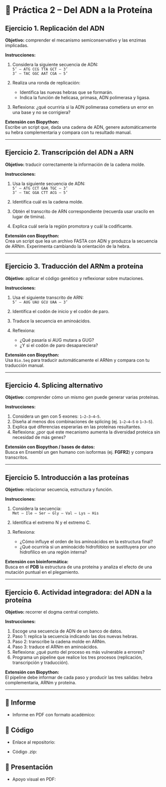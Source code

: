 # 🧬 Práctica 2 – Del ADN a la Proteína  

## Ejercicio 1. Replicación del ADN  
**Objetivo:** comprender el mecanismo semiconservativo y las enzimas implicadas.  

**Instrucciones:**  
1. Considera la siguiente secuencia de ADN:  
   `5’ – ATG CCG TTA GCT – 3’`  
   `3’ – TAC GGC AAT CGA – 5’`  

2. Realiza una ronda de replicación:  
   - Identifica las nuevas hebras que se formarán.  
   - Indica la función de helicasa, primasa, ADN polimerasa y ligasa.  

3. Reflexiona: ¿qué ocurriría si la ADN polimerasa cometiera un error en una base y no se corrigiera?  

**Extensión con Biopython:**  
Escribe un script que, dada una cadena de ADN, genere automáticamente su hebra complementaria y compara con tu resultado manual.  

---

## Ejercicio 2. Transcripción del ADN a ARN  
**Objetivo:** traducir correctamente la información de la cadena molde.  

**Instrucciones:**  
1. Usa la siguiente secuencia de ADN:  
   `5’ – ATG CCT GAA TGC – 3’`  
   `3’ – TAC GGA CTT ACG – 5’`  

2. Identifica cuál es la cadena molde.  
3. Obtén el transcrito de ARN correspondiente (recuerda usar uracilo en lugar de timina).  
4. Explica cuál sería la región promotora y cuál la codificante.  

**Extensión con Biopython:**  
Crea un script que lea un archivo FASTA con ADN y produzca la secuencia de ARNm. Experimenta cambiando la orientación de la hebra.  

---

## Ejercicio 3. Traducción del ARNm a proteína  
**Objetivo:** aplicar el código genético y reflexionar sobre mutaciones.  

**Instrucciones:**  
1. Usa el siguiente transcrito de ARN:  
   `5’ – AUG UAU GCU UAA – 3’`  

2. Identifica el codón de inicio y el codón de paro.  
3. Traduce la secuencia en aminoácidos.  
4. Reflexiona:  
   - ¿Qué pasaría si AUG mutara a GUG?  
   - ¿Y si el codón de paro desapareciera?  

**Extensión con Biopython:**  
Usa `Bio.Seq` para traducir automáticamente el ARNm y compara con tu traducción manual.  

---

## Ejercicio 4. Splicing alternativo  
**Objetivo:** comprender cómo un mismo gen puede generar varias proteínas.  

**Instrucciones:**  
1. Considera un gen con 5 exones: `1–2–3–4–5`.  
2. Diseña al menos dos combinaciones de splicing (ej. `1–2–4–5` o `1–3–5`).  
3. Explica qué diferencias esperarías en las proteínas resultantes.  
4. Reflexiona: ¿por qué este mecanismo aumenta la diversidad proteica sin necesidad de más genes?  

**Extensión con Biopython / bases de datos:**  
Busca en Ensembl un gen humano con isoformas (ej. **FGFR2**) y compara transcritos.  

---

## Ejercicio 5. Introducción a las proteínas  
**Objetivo:** relacionar secuencia, estructura y función.  

**Instrucciones:**  
1. Considera la secuencia:  
   `Met – Ile – Ser – Gly – Val – Lys – His`  

2. Identifica el extremo N y el extremo C.  
3. Reflexiona:  
   - ¿Cómo influye el orden de los aminoácidos en la estructura final?  
   - ¿Qué ocurriría si un aminoácido hidrofóbico se sustituyera por uno hidrofílico en una región interna?  

**Extensión con bioinformática:**  
Busca en el **PDB** la estructura de una proteína y analiza el efecto de una mutación puntual en el plegamiento.  

---

## Ejercicio 6. Actividad integradora: del ADN a la proteína  
**Objetivo:** recorrer el dogma central completo.  

**Instrucciones:**  
1. Escoge una secuencia de ADN de un banco de datos.  
2. Paso 1: replica la secuencia indicando las dos nuevas hebras.  
3. Paso 2: transcribe la cadena molde en ARNm.  
4. Paso 3: traduce el ARNm en aminoácidos.  
5. Reflexiona: ¿qué punto del proceso es más vulnerable a errores?  
6. Programa un pipeline que realice los tres procesos (replicación, transcripción y traducción).  

**Extensión con Biopython:**  
El pipeline debe informar de cada paso y producir las tres salidas: hebra complementaria, ARNm y proteína.  

---

## 📌 Informe
- Informe en PDF con formato académico:



## 📌 Código
- Enlace al repositorio: 

- Código .zip:

## 📌 Presentación
- Apoyo visual en PDF: 

